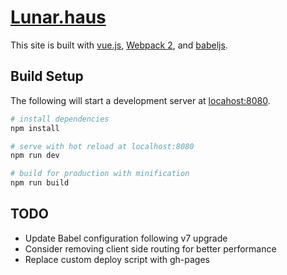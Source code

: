 <!-- @format -->

# [Lunar.haus](https://lunar.haus)

This site is built with [vue.js](https://vuejs.org),
[Webpack 2](https://webpack.js.org/), and [babeljs](https://babeljs.io).

## Build Setup

The following will start a development server at [locahost:8080](http://127.0.0.1:8080).

```bash
# install dependencies
npm install

# serve with hot reload at localhost:8080
npm run dev

# build for production with minification
npm run build
```

## TODO

- Update Babel configuration following v7 upgrade
- Consider removing client side routing for better performance
- Replace custom deploy script with gh-pages
